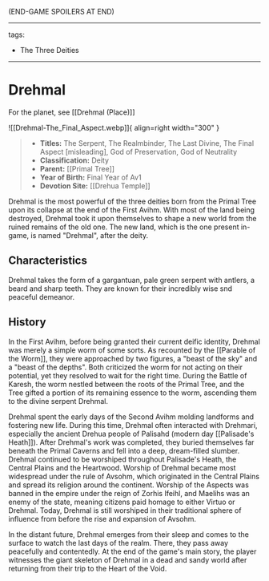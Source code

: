 (END-GAME SPOILERS AT END)

---
tags:
  - The Three Deities
___

# Drehmal

For the planet, see [[Drehmal (Place)]]

![[Drehmal-The_Final_Aspect.webp]]{ align=right width="300" }

> - **Titles:** The Serpent, The Realmbinder, The Last Divine, The Final Aspect [misleading], God of Preservation, God of Neutrality
> - **Classification:** Deity
> - **Parent:** [[Primal Tree]]
> - **Year of Birth:** Final Year of Av1
> - **Devotion Site:** [[Drehua Temple]]

Drehmal is the most powerful of the three deities born from the Primal Tree upon its collapse at the end of the First Avihm. With most of the land being destroyed, Drehmal took it upon themselves to shape a new world from the ruined remains of the old one. The new land, which is the one present in-game, is named "Drehmal", after the deity.

## Characteristics

Drehmal takes the form of a gargantuan, pale green serpent with antlers, a beard and sharp teeth. They are known for their incredibly wise snd peaceful demeanor.

## History

In the First Avihm, before being granted their current deific identity, Drehmal was merely a simple worm of some sorts. As recounted by the [[Parable of the Worm]], they were approached by two figures, a "beast of the sky" and a "beast of the depths". Both criticized the worm for not acting on their potential, yet they resolved to wait for the right time.
During the Battle of Karesh, the worm nestled between the roots of the Primal Tree, and the Tree gifted a portion of its remaining essence to the worm, ascending them to the divine serpent Drehmal.

Drehmal spent the early days of the Second  Avihm molding landforms and fostering new life. During this time, Drehmal often interacted with Drehmari, especially the ancient Drehua people of Palisahd (modern day [[Palisade's Heath]]). After Drehmal's work was completed, they buried themselves far beneath the Primal Caverns and fell into a deep, dream-filled slumber. Drehmal continued to be worshiped throughout Palisade's Heath, the Central Plains and the Heartwood. Worship of Drehmal became most widespread under the rule of Avsohm, which originated in the Central Plains and spread its religion around the continent. Worship of the Aspects was banned in the empire under the reign of Zorhis Ifeihl, and Maelihs was an enemy of the state, meaning citizens paid homage to either Virtuo or Drehmal. Today, Drehmal is still worshiped in their traditional sphere of influence from before the rise and expansion of Avsohm.

In the distant future, Drehmal emerges from their sleep and comes to the surface to watch the last days of the realm. There, they pass away peacefully and contentedly. At the end of the game's main story, the player witnesses the giant skeleton of Drehmal in a dead and sandy world after returning from their trip to the Heart of the Void.


